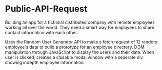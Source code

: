 # Public-API-Request

Building an app for a fictional distributed company with remote employees working all over the world. They need a smart way for employees to share contact information with each other.

Uses the Random User Generator API to make a fetch request of 12 random employee's data to build a prototype for an employee directory. DOM manipulation through JavaScript to display the users and their data. When user is clicked, creates a closable modal window with a seperate div showing indepth employee information.
